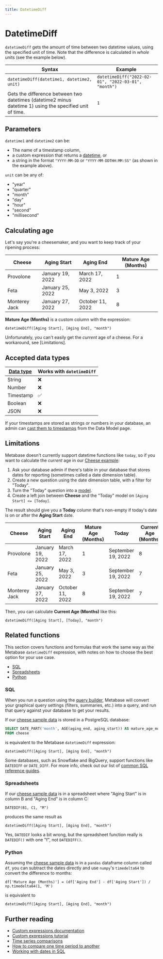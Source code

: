 ```yaml
---
title: DatetimeDiff
---
```


# DatetimeDiff

`datetimeDiff` gets the amount of time between two datetime values, using the specified unit of time. Note that the difference is calculated in _whole_ units (see the example below).

| Syntax                                                                                                    | Example                                                       |
|-----------------------------------------------------------------------------------------------------------|---------------------------------------------------------------|
| `datetimeDiff(datetime1, datetime2, unit)`                                                                | `datetimeDiff("2022-02-01", "2022-03-01", "month")` |
| Gets the difference between two datetimes (datetime2 minus datetime 1) using the specified unit of time.  | `1`                                                           |

## Parameters

`datetime1` and `datetime2` can be:
- The name of a timestamp column,
- a custom expression that returns a [datetime](#accepted-data-types), or
- a string in the format `"YYYY-MM-DD` or `"YYYY-MM-DDTHH:MM:SS"` (as shown in the example above).

`unit` can be any of:
- "year"
- "quarter" 
- "month"
- "day"
- "hour"
- "second"
- "millisecond"

## Calculating age

Let's say you're a cheesemaker, and you want to keep track of your ripening process:

| Cheese            | Aging Start      | Aging End        |  Mature Age (Months)  |
|-------------------|------------------|------------------|-----------------------|
| Provolone         | January 19, 2022 | March 17, 2022   | 1                     |
| Feta              | January 25, 2022 | May 3, 2022      | 3                     |
| Monterey Jack     | January 27, 2022 | October 11, 2022 | 8                     |

**Mature Age (Months)** is a custom column with the expression:

```
datetimeDiff([Aging Start], [Aging End], "month")
```

Unfortunately, you can't easily get the _current_ age of a cheese. For a workaround, see [Limitations].

## Accepted data types

| [Data type](https://www.metabase.com/learn/databases/data-types-overview#examples-of-data-types) | Works with `datetimeDiff`  |
| ----------------------- | -------------------- |
| String                  | ❌                   |
| Number                  | ❌                   |
| Timestamp               | ✅                   |
| Boolean                 | ❌                   |
| JSON                    | ❌                   |

If your timestamps are stored as strings or numbers in your database, an admin can [cast them to timestamps](../../../data-modeling/metadata-editing.md#casting-to-a-specific-data-type) from the Data Model page.

## Limitations

Metabase doesn't currently support datetime functions like `today`, so if you want to calculate the _current_ age in our [Cheese example](#calculating-age):

1. Ask your database admin if there's table in your database that stores dates for reporting (sometimes called a date dimension table).
2. Create a new question using the date dimension table, with a filter for "Today".
3. Turn the "Today" question into a [model](../../../data-modeling/models.md).
4. Create a left join between **Cheese** and the "Today" model on `[Aging Start] <= [Today]`.

The result should give you a **Today** column that's non-empty if today's date is on or after the **Aging Start** date.

| Cheese            | Aging Start      | Aging End        |  Mature Age (Months)  |  Today             |  Current Age (Months) |
|-------------------|------------------|------------------|-----------------------|--------------------|-----------------------|
| Provolone         | January 19, 2022 | March 17, 2022   | 1                     | September 19, 2022 |  8                    |
| Feta              | January 25, 2022 | May 3, 2022      | 3                     | September 19, 2022 |  7                    |
| Monterey Jack     | January 27, 2022 | October 11, 2022 | 8                     | September 19, 2022 |  7                    |

Then, you can calculate **Current Age (Months)** like this:

```
datetimeDiff([Aging Start], [Today], "month")
```

## Related functions

This section covers functions and formulas that work the same way as the Metabase `datetimeDiff` expression, with notes on how to choose the best option for your use case.

- [SQL](#sql)
- [Spreadsheets](#spreadsheets)
- [Python](#python)

### SQL

When you run a question using the [query builder](https://www.metabase.com/glossary/query_builder), Metabase will convert your graphical query settings (filters, summaries, etc.) into a query, and run that query against your database to get your results.

If our [cheese sample data](#calculating-age) is stored in a PostgreSQL database:

```sql
SELECT DATE_PART('month', AGE(aging_end, aging_start)) AS mature_age_months
FROM cheese
```

is equivalent to the Metabase `datetimeDiff` expression:

```
datetimeDiff([Aging Start], [Aging End], "month")
```

Some databases, such as Snowflake and BigQuery, support functions like `DATEDIFF` or `DATE_DIFF`. For more info, check out our list of [common SQL reference guides](https://www.metabase.com/learn/debugging-sql/sql-syntax#common-sql-reference-guides).

### Spreadsheets

If our [cheese sample data](#calculating-age) is in a spreadsheet where "Aging Start" is in column B and "Aging End" is in column C:

```
DATEDIF(B1, C1, "M")
```

produces the same result as

```
datetimeDiff([Aging Start], [Aging End], "month")
```

Yes, `DATEDIF` looks a bit wrong, but the spreadsheet function really is `DATEDIF()` with one "f", not `DATEDIFF()`.

### Python

Assuming the [cheese sample data](#calculating-age) is in a `pandas` dataframe column called `df`, you can subtract the dates directly and use `numpy`'s `timedelta64` to convert the difference to months:

```
df['Mature Age (Months)'] = (df['Aging End'] - df['Aging Start']) / np.timedelta64(1, 'M')
```

is equivalent to

```
datetimeDiff([Aging Start], [Aging End], "month")
```

## Further reading

- [Custom expressions documentation](../expressions.md)
- [Custom expressions tutorial](https://www.metabase.com/learn/questions/custom-expressions)
- [Time series comparisons](https://www.metabase.com/learn/questions/time-series-comparisons)
- [How to compare one time period to another](https://www.metabase.com/learn/dashboards/compare-times)
- [Working with dates in SQL](https://www.metabase.com/learn/sql-questions/dates-in-sql)
